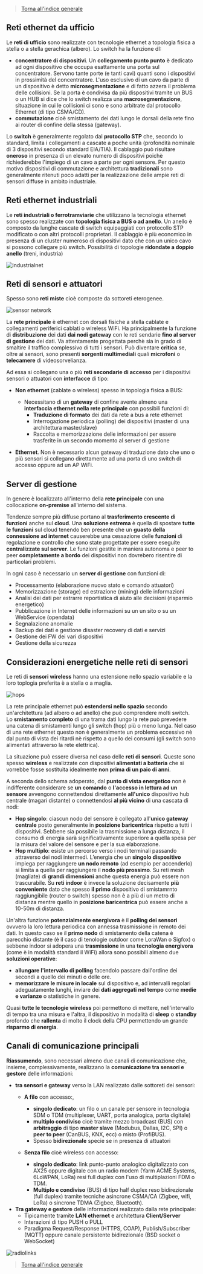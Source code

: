 >[Torna all'indice generale](index.md)

## **Reti ethernet da ufficio**

Le **reti di ufficio** sono realizzate con tecnologie ethernet a topologia fisica a stella o a stella gerachica (albero). Lo switch ha la funzione dI:
- **concentratore di dispositivi**. Un **collegamento punto punto** è dedicato ad ogni dispositivo che occupa esattamente una porta sul concentratore. Servono tante porte (e tanti cavi) quanti sono i dispositivi in prossimità del concentratore. L'uso esclusivo di un cavo da parte di un dispositivo è detto **microsegmentazione** e di fatto azzera il problema delle collisioni. Se la porta è condivisa da più dispositivi tramite un BUS o un HUB si dice che lo switch realizza una **macrosegmentazione**, situazione in cui le collisioni ci sono e sono arbitrate dal protocollo Ethernet (di tipo CSMA/CD).
- **commutazione** cioè smistamento dei dati lungo le dorsali della rete fino ai router di confine della stessa (gateway).

Lo **switch** è generalmente regolato dal **protocollo STP** che, secondo lo standard, limita i collegamenti a cascate a poche unità (profondità nominale di 3 dispositivi secondo standard EIA/TIA).
Il cablaggio può risultare **oneroso** in presenza di un elevato numero di dispositivi poichè richiederebbe l'impiego di un cavo a parte per ogni sensore. Per questo motivo dispositivi di commutazione e architettura **tradizionali** sono generalmente ritenuti poco adatti per la realizzazione delle ampie reti di sensori diffuse in ambito industriale.

## **Reti ethernet industriali**

Le **reti industriali o ferrotramviarie** che utilizzano la tecnologia ethernet sono spesso realizzate con **topologia fisica a BUS o ad anello**.
Un anello è composto da lunghe cascate di switch equipaggiati con protocollo STP modificato o con altri protocolli proprietari.
Il cablaggio è più economico in presenza di un cluster numeroso di dispositivi dato che con un unico cavo si possono collegare più switch.
Possibilità di topologie **ridondate a doppio anello** (treni, industria)

![industrialnet](industrialnet.jpg)

## **Reti di sensori e attuatori**

Spesso sono **reti miste** cioè composte da sottoreti eterogenee.

![sensor network](sensornet1.png)

La **rete principale** è ethernet con dorsali fisiche a stella cablate e collegamenti periferici cablati o wireless WiFi. Ha principalmente la funzione di **distribuzione** dei dati **dai nodi gateway** con le reti sendarie **fino al server di gestione** dei dati. Va attentamente progettata perchè sia in grado di smaltire il traffico complessivo di tutti i sensori. Può diventare **critica** se, oltre ai sensori, sono presenti **sorgenti multimediali** quali **microfoni** o **telecamere** di videosorvelianza.

Ad essa si collegano una o più **reti secondarie di accesso** per i dispositivi sensori o attuatori con **interfacce** di tipo:
- **Non ethernet** (cablate o wireless) spesso in topologia fisica a BUS:
    - Necessitano di un **gateway** di confine avente almeno una **interfaccia ethernet nella rete principale** con possibili funzioni di:
        - **Traduzione di formato** dei dati da rete a bus a rete ethernet
        - Interrogazione periodica (polling) dei dispositivi (master di una architettura master/slave)
        - Raccolta e memorizzazione delle informazioni per essere trasferite in un secondo momento al server di gestione

- **Ethernet**. Non è necessario alcun gateway di traduzione dato che uno o più sensori si collegano direttamente ad una porta di uno switch di accesso oppure ad un AP WiFi. 
    
## **Server di gestione**

In genere è localizzato all'intermo della **rete principale** con una collocazione **on-premise** all'interno del sistema.

Tendenze sempre più diffuse portano al **trasferimento crescente di funzioni** anche sul **cloud**. Una **soluzione estrema** è quella di spostare **tutte le funzioni** sul cloud tenendo ben presente che un **guasto della connessione ad internet** causerebbe una cessazione delle **funzioni** di regolazione e controllo che sono state progettate per essere eseguite **centralizzate sul server**. Le funzioni gestite in maniera autonoma e peer to peer **completamente a bordo** dei dispositivi non dovrebero risentire di particolari problemi.

In ogni caso è necessario un **server di gestione** con funzioni di:
- Processamento (elaborazione nuovo stato e comando attuatori)
- Memorizzazione (storage) ed estrazione (mining) delle informazioni
- Analisi dei dati per estrarre reportistica di aiuto alle decisioni (risparmio energetico)
- Pubblicazione in Internet delle informazioni su un un sito o su un WebService (opendata)
- Segnalazione anomalie
- Backup dei dati e gestione disaster recovery di dati e servizi
- Gestione dei FW dei vari dispositivi
- Gestione della sicurezza
     
##  **Considerazioni energetiche nelle reti di sensori**     
 
Le reti di **sensori wireless** hanno una estensione nello spazio variabile e la loro toplogia preferita è a stella o a maglia.

![hops](hops.png)

La rete principale ethernet può **estendersi nello spazio** secondo un'architettura (ad albero o ad anello) che può comprendere molti switch. Lo **smistamento completo** di una trama dati lungo la rete può prevedere una catena di smistamenti lungo gli switch (hop) più o meno lunga. Nel caso di una rete ethernet questo non è generalmente un problema eccessivo nè dal punto di vista dei ritardi nè rispetto a quello dei consumi (gli switch sono alimentati attraverso la rete elettrica).

La situazione può essere diversa nel caso delle **reti di sensori**. Queste sono spesso **wireless** e realizzate con dispositivi **alimentati a batteria** che si vorrebbe fosse sostituita idealmente  **non prima di un paio di anni**.

A seconda dello schema adoperato, dal **punto di vista energetico** non è indifferente considerare se **un comando** o **l'accesso in lettura ad un sensore** avvengono connettendosi direttamente **all'unico** dispositivo hub centrale (magari distante) o connettendosi **al più vicino** di una cascata di nodi:
- **Hop singolo**: ciascun nodo del sensore è collegato all'**unico gateway centrale** posto generalmente in **posizione baricentrica** rispetto a tutti i dispositivi. Sebbene sia possibile la trasmissione a lunga distanza, il consumo di energia sarà significativamente superiore a quella spesa per la misura del valore del sensore e per la sua elaborazione. 
- **Hop multiplo**: esiste un percorso verso i nodi terminali passando attraverso dei nodi intermedi. L’energia che un **singolo dispositivo** impiega per raggiungere **un nodo remoto** (ad esempio per accenderlo) si limita a quella per raggiungere il **nodo più prossimo**. Su reti mesh (magliate) di **grandi dimensioni** anche questa energia può essere non trascurabile. Su **reti indoor** è invece la soluzione decisamente **più conveniente** dato che spesso **il primo** dispositivo di smistamrnto raggiungibile (router o switch) spesso non è a più di un metro di distanza mentre quello in **posizione baricentrica** può essere anche a 10-50m di distanza.

Un'altra funzione **potenzialmente energivora** è il **polling dei sensori** ovvvero la loro lettura periodica con annessa trasmissione in remoto dei dati. In questo caso se il **primo nodo** di smistamento della catena è parecchio distante (è il caso di tenologie outdoor come LoraWan o Sigfox) o sebbene indoor si adopera una **trasmissione** in una **tecnologia  energivora** (come è in modalità standard il WiFi) allora sono possibili almeno due **soluzioni operative**:
- **allungare l'intervallo di polling** facendolo passare dall'ordine dei secondi a quello dei minuti o delle ore.
- **memorizzare le misure in locale** sul dispositivo e, ad intervalli regolari adeguatamente lunghi, inviare dei **dati aggregati nel tempo** come **medie e varianze** o statistiche in genere.

Quasi **tutte le tecnologie wireless** poi permettono di mettere, nell'intervallo di tempo tra una misura e l'altra, il dispositivo in modalità di **sleep** o **standby** profondo che **rallenta** di molto il clock della CPU permettendo un grande **risparmo di energia**.

##  **Canali di comunicazione principali**

**Riassumendo**, sono necessari almeno due canali di comunicazione che, insieme, complessivamente, realizzano la **comunicazione tra sensori e gestore** delle informazioni:
- **tra sensori e gateway** verso la LAN realizzato dalle sottoreti dei sensori:
    - **A filo** con accesso:,
        - **singolo dedicato**: un filo o un canale per sensore in tecnologia SDM o TDM (multiplexer, UART, porta analogica, porta digitale)
        - **multiplo condiviso** cioè tramite mezzo broadcast (BUS) con **arbitraggio** di tipo **master slave** (Modubus, Dallas, I2C, SPI) o **peer to peer** (CanBUS, KNX, ecc) o misto (ProfiBUS). 
        - Spesso **bidirezionale** specie se in presenza di attuatori
        
    - **Senza filo** cioè wireless con accesso:
        - **singolo dedicato**: link punto-punto analogico digitalizzato con AX25 oppure digitale con un radio modem (Yarm ACME Systems, 6LoWPAN, LoRa) resi full duplex con l'uso di multiplazioni FDM o TDM.
        - **Multiplo e condiviso** (BUS) di tipo half duplex reso bidirezionale (full duplex) tramite tecniche asincrone CSMA/CA (Zigbee, wifi, LoRa) o sincrone TDMA (Zigbee, Bluetooth).
- **Tra gateway e gestore** delle informazioni realizzato dalla rete principale:
     - Tipicamente tramite **LAN ethernet** e architettura **Client/Server**
     - Interazioni di tipo PUSH o PULL
     - Paradigma Request/Response (HTTPS, COAP), Publish/Subscriber (MQTT) oppure canale persistente bidirezionale (BSD socket o WebSocket)


![radiolinks](radiolinks.jpg)


>[Torna all'indice generale](index.md)
    




